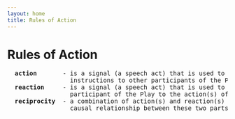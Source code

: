 ```yaml
---
layout: home
title: Rules of Action
---
```

# Rules of Action
<pre>
  <b>action</b>       - is a signal (a speech act) that is used to convey information or 
                 instructions to other participants of the Play;
  <b>reaction</b>     - is a signal (a speech act) that is used to convey the <i>response</i> of a 
                 participant of the Play to the action(s) of other participants;
  <b>reciprocity</b>  - a combination of action(s) and reaction(s) in which there is a
                 causal relationship between these two parts.
</pre>